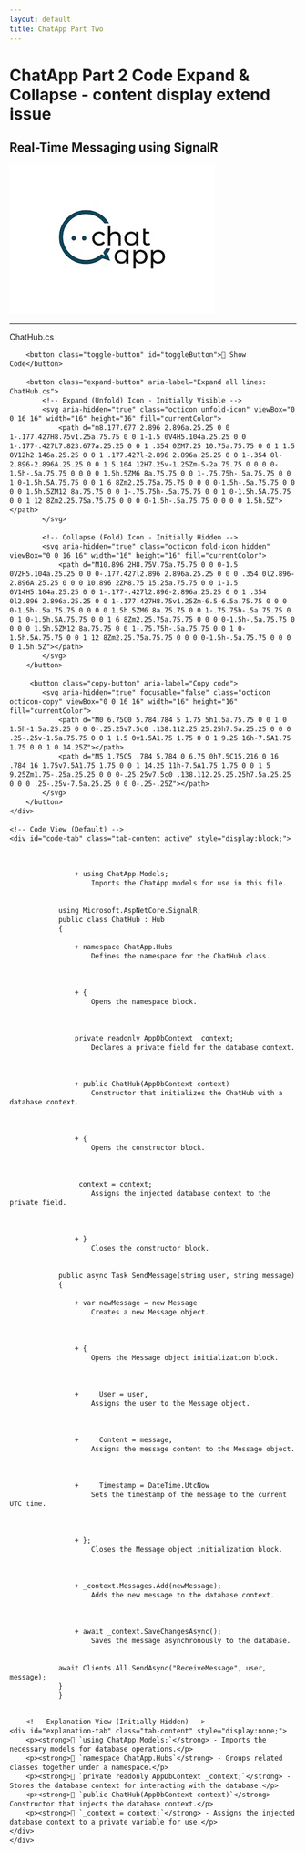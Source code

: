 ```yaml
---
layout: default
title: ChatApp Part Two
---
```


# **ChatApp Part 2 Code Expand & Collapse - content display extend issue**  
## **Real-Time Messaging using SignalR**

![ChatApp](images/ChatApp.png)

---

<div class="code-block">
    <div class="code-header">
        <span class="code-filename">ChatHub.cs</span>

<!-- Toggle Button -->
        <button class="toggle-button" id="toggleButton">💬 Show Code</button>
        
        <button class="expand-button" aria-label="Expand all lines: ChatHub.cs">
            <!-- Expand (Unfold) Icon - Initially Visible -->
            <svg aria-hidden="true" class="octicon unfold-icon" viewBox="0 0 16 16" width="16" height="16" fill="currentColor">
                <path d="m8.177.677 2.896 2.896a.25.25 0 0 1-.177.427H8.75v1.25a.75.75 0 0 1-1.5 0V4H5.104a.25.25 0 0 1-.177-.427L7.823.677a.25.25 0 0 1 .354 0ZM7.25 10.75a.75.75 0 0 1 1.5 0V12h2.146a.25.25 0 0 1 .177.427l-2.896 2.896a.25.25 0 0 1-.354 0l-2.896-2.896A.25.25 0 0 1 5.104 12H7.25v-1.25Zm-5-2a.75.75 0 0 0 0-1.5h-.5a.75.75 0 0 0 0 1.5h.5ZM6 8a.75.75 0 0 1-.75.75h-.5a.75.75 0 0 1 0-1.5h.5A.75.75 0 0 1 6 8Zm2.25.75a.75.75 0 0 0 0-1.5h-.5a.75.75 0 0 0 0 1.5h.5ZM12 8a.75.75 0 0 1-.75.75h-.5a.75.75 0 0 1 0-1.5h.5A.75.75 0 0 1 12 8Zm2.25.75a.75.75 0 0 0 0-1.5h-.5a.75.75 0 0 0 0 1.5h.5Z"></path>
            </svg>

            <!-- Collapse (Fold) Icon - Initially Hidden -->
            <svg aria-hidden="true" class="octicon fold-icon hidden" viewBox="0 0 16 16" width="16" height="16" fill="currentColor">
                <path d="M10.896 2H8.75V.75a.75.75 0 0 0-1.5 0V2H5.104a.25.25 0 0 0-.177.427l2.896 2.896a.25.25 0 0 0 .354 0l2.896-2.896A.25.25 0 0 0 10.896 2ZM8.75 15.25a.75.75 0 0 1-1.5 0V14H5.104a.25.25 0 0 1-.177-.427l2.896-2.896a.25.25 0 0 1 .354 0l2.896 2.896a.25.25 0 0 1-.177.427H8.75v1.25Zm-6.5-6.5a.75.75 0 0 0 0-1.5h-.5a.75.75 0 0 0 0 1.5h.5ZM6 8a.75.75 0 0 1-.75.75h-.5a.75.75 0 0 1 0-1.5h.5A.75.75 0 0 1 6 8Zm2.25.75a.75.75 0 0 0 0-1.5h-.5a.75.75 0 0 0 0 1.5h.5ZM12 8a.75.75 0 0 1-.75.75h-.5a.75.75 0 0 1 0-1.5h.5A.75.75 0 0 1 12 8Zm2.25.75a.75.75 0 0 0 0-1.5h-.5a.75.75 0 0 0 0 1.5h.5Z"></path>
            </svg>
        </button>

         <button class="copy-button" aria-label="Copy code">
            <svg aria-hidden="true" focusable="false" class="octicon octicon-copy" viewBox="0 0 16 16" width="16" height="16" fill="currentColor">
                <path d="M0 6.75C0 5.784.784 5 1.75 5h1.5a.75.75 0 0 1 0 1.5h-1.5a.25.25 0 0 0-.25.25v7.5c0 .138.112.25.25.25h7.5a.25.25 0 0 0 .25-.25v-1.5a.75.75 0 0 1 1.5 0v1.5A1.75 1.75 0 0 1 9.25 16h-7.5A1.75 1.75 0 0 1 0 14.25Z"></path>
                <path d="M5 1.75C5 .784 5.784 0 6.75 0h7.5C15.216 0 16 .784 16 1.75v7.5A1.75 1.75 0 0 1 14.25 11h-7.5A1.75 1.75 0 0 1 5 9.25Zm1.75-.25a.25.25 0 0 0-.25.25v7.5c0 .138.112.25.25.25h7.5a.25.25 0 0 0 .25-.25v-7.5a.25.25 0 0 0-.25-.25Z"></path>
            </svg>
        </button>
    </div>

    <!-- Code View (Default) -->
    <div id="code-tab" class="tab-content active" style="display:block;">
<div class="code-container">
        <pre class="updated-code language-csharp"><code>
            <span class="added-line tooltip-container">
                <span class="tooltip-trigger">+ <span class="hljs-keyword">using</span> ChatApp.Models;
                    <span class="tooltip">Imports the ChatApp models for use in this file.</span>
                </span>
            </span>
            <span class="original-code hidden"><span class="hljs-keyword">using</span> Microsoft.AspNetCore.SignalR;</span>
            <span class="original-code hidden"><span class="hljs-keyword">public</span> <span class="hljs-class-name">class ChatHub</span> : <span class="hljs-class-name">Hub</span></span>
            <span class="original-code hidden">{</span>
            <span class="added-line tooltip-container">
                <span class="tooltip-trigger">+ <span class="hljs-keyword">namespace</span> ChatApp.Hubs
                    <span class="tooltip">Defines the namespace for the ChatHub class.</span>
                </span>
            </span>
            <span class="added-line tooltip-container">
                <span class="tooltip-trigger">+ {
                    <span class="tooltip">Opens the namespace block.</span>
                </span>
            </span>
            <span class="added-line tooltip-container">
                <span class="tooltip-trigger"><span class="hljs-keyword">private readonly</span> <span class="hljs-class-name">AppDbContext</span> _context;
                    <span class="tooltip">Declares a private field for the database context.</span>
                </span>
            </span>
            <span class="added-line tooltip-container">
                <span class="tooltip-trigger">+ <span class="hljs-keyword">public</span> <span class="hljs-class-name">ChatHub</span>(<span class="hljs-class-name">AppDbContext</span> context)
                    <span class="tooltip">Constructor that initializes the ChatHub with a database context.</span>
                </span>
            </span>
            <span class="added-line tooltip-container">
                <span class="tooltip-trigger">+ {
                    <span class="tooltip">Opens the constructor block.</span>
                </span>
            </span>
            <span class="added-line tooltip-container">
                <span class="tooltip-trigger">_context = context;
                    <span class="tooltip">Assigns the injected database context to the private field.</span>
                </span>
            </span>
            <span class="added-line tooltip-container">
                <span class="tooltip-trigger">+ }
                    <span class="tooltip">Closes the constructor block.</span>
                </span>
            </span>
            <span class="original-code hidden"><span class="hljs-keyword">public async</span> <span class="hljs-class-name">Task</span> <span class="hljs-function">SendMessage</span>(<span class="hljs-keyword">string</span> user, <span class="hljs-keyword">string</span> message)</span>
            <span class="original-code hidden">{</span>
            <span class="added-line tooltip-container">
                <span class="tooltip-trigger">+ <span class="hljs-keyword">var</span> newMessage = <span class="hljs-keyword">new</span> <span class="hljs-class-name">Message</span>
                    <span class="tooltip">Creates a new Message object.</span>
                </span>
            </span>
            <span class="added-line tooltip-container">
                <span class="tooltip-trigger">+ {
                    <span class="tooltip">Opens the Message object initialization block.</span>
                </span>
            </span>
            <span class="added-line tooltip-container">
                <span class="tooltip-trigger">+     <span class="hljs-keyword">User</span> = user,
                    <span class="tooltip">Assigns the user to the Message object.</span>
                </span>
            </span>
            <span class="added-line tooltip-container">
                <span class="tooltip-trigger">+     <span class="hljs-keyword">Content</span> = message,
                    <span class="tooltip">Assigns the message content to the Message object.</span>
                </span>
            </span>
            <span class="added-line tooltip-container">
                <span class="tooltip-trigger">+     <span class="hljs-keyword">Timestamp</span> = DateTime.UtcNow
                    <span class="tooltip">Sets the timestamp of the message to the current UTC time.</span>
                </span>
            </span>
            <span class="added-line tooltip-container">
                <span class="tooltip-trigger">+ };
                    <span class="tooltip">Closes the Message object initialization block.</span>
                </span>
            </span>
            <span class="added-line tooltip-container">
                <span class="tooltip-trigger">+ _context.Messages.Add(newMessage);
                    <span class="tooltip">Adds the new message to the database context.</span>
                </span>
            </span>
            <span class="added-line tooltip-container">
                <span class="tooltip-trigger">+ <span class="hljs-keyword">await</span> _context.SaveChangesAsync();
                    <span class="tooltip">Saves the message asynchronously to the database.</span>
                </span>
            </span>
            <span class="original-code hidden"><span class="hljs-keyword">await</span> Clients.All.SendAsync(<span class="hljs-string">"ReceiveMessage"</span>, user, message);</span>
            <span class="original-code hidden">}</span>
            <span class="original-code hidden">}</span>
        </code></pre>
            </div>
    </div>
        
        <!-- Explanation View (Initially Hidden) -->
    <div id="explanation-tab" class="tab-content" style="display:none;">
        <p><strong>📌 `using ChatApp.Models;`</strong> - Imports the necessary models for database operations.</p>
        <p><strong>📌 `namespace ChatApp.Hubs`</strong> - Groups related classes together under a namespace.</p>
        <p><strong>📌 `private readonly AppDbContext _context;`</strong> - Stores the database context for interacting with the database.</p>
        <p><strong>📌 `public ChatHub(AppDbContext context)`</strong> - Constructor that injects the database context.</p>
        <p><strong>📌 `_context = context;`</strong> - Assigns the injected database context to a private variable for use.</p>
    </div>
    </div>
